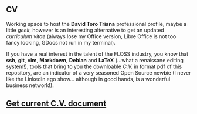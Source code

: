 ## CV
Working space to host the **David Toro Triana** professional profile, maybe a little *geek*, however is an interesting alternative to get an updated *curriculum vitae* (always lose my Office version, Libre Office is not too fancy looking, GDocs not run in my terminal). 

If you have a real interest in the talent of the FLOSS industry, you know that **ssh**, **git**, **vim**, **Markdown**, **Debian** and **LaTeX** (...what a renaissane editing system!), tools that bring to you the downloable *C.V.* in format pdf of this repository, are an indicator of a very seasoned Open Source newbie (I never like the LinkedIn ego show... although in good hands, is a wonderful business network!).

## [Get current C.V. document](https://github.com/Open-SAI/NemqCV/blob/master/latex/cv.pdf)
